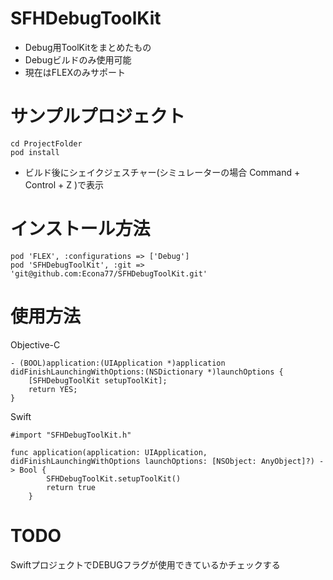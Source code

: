# SFHDebugToolKit
- Debug用ToolKitをまとめたもの
- Debugビルドのみ使用可能
- 現在はFLEXのみサポート

# サンプルプロジェクト
```
cd ProjectFolder
pod install
```

- ビルド後にシェイクジェスチャー(シミュレーターの場合 Command + Control + Z )で表示

# インストール方法
```
pod 'FLEX', :configurations => ['Debug']
pod 'SFHDebugToolKit', :git => 'git@github.com:Econa77/SFHDebugToolKit.git'
```

# 使用方法
Objective-C
```
- (BOOL)application:(UIApplication *)application didFinishLaunchingWithOptions:(NSDictionary *)launchOptions {
    [SFHDebugToolKit setupToolKit];
    return YES;
}
```

Swift
``` BridgeHeader
#import "SFHDebugToolKit.h"
```
```
func application(application: UIApplication, didFinishLaunchingWithOptions launchOptions: [NSObject: AnyObject]?) -> Bool {
        SFHDebugToolKit.setupToolKit()
        return true
    }
```


# TODO
SwiftプロジェクトでDEBUGフラグが使用できているかチェックする
